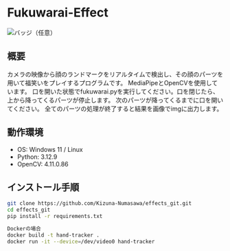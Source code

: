 # Fukuwarai-Effect

![バッジ（任意）](URL)

## 概要
カメラの映像から顔のランドマークをリアルタイムで検出し、その顔のパーツを用いて福笑いをプレイするプログラムです。
MediaPipeとOpenCVを使用しています。
口を開いた状態でfukuwarai.pyを実行してください。口を閉じたら、上から降ってくるパーツが停止します。
次のパーツが降ってくるまでに口を開いてください。
全てのパーツの処理が終了すると結果を画像でimgに出力します。


## 動作環境
- OS: Windows 11 / Linux
- Python: 3.12.9
- OpenCV: 4.11.0.86

## インストール手順

```bash
git clone https://github.com/Kizuna-Numasawa/effects_git.git
cd effects_git
pip install -r requirements.txt

Dockerの場合
docker build -t hand-tracker .
docker run -it --device=/dev/video0 hand-tracker
